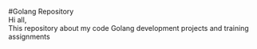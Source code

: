 #Golang Repository
<br>
Hi all,<br>
This repository about my code Golang development projects and training assignments 
